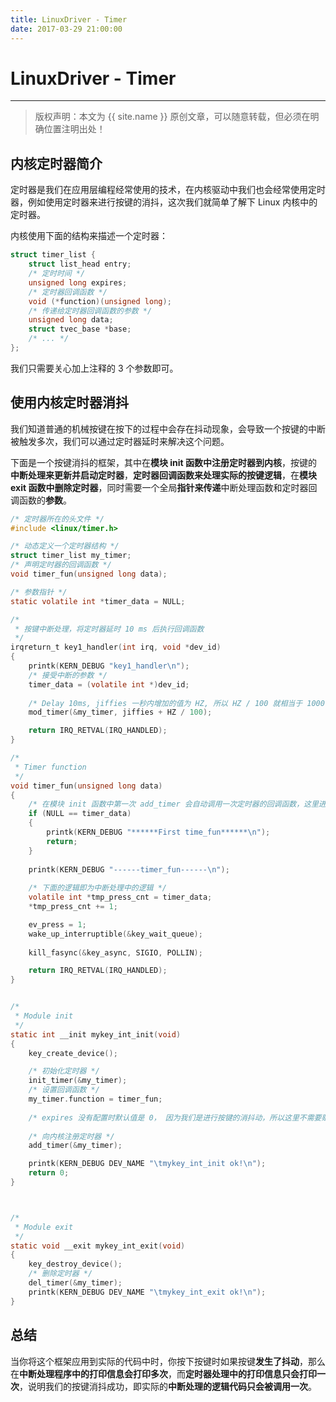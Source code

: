 ```yaml
---
title: LinuxDriver - Timer
date: 2017-03-29 21:00:00
---
```


# LinuxDriver - Timer
***
> 版权声明：本文为 {{ site.name }} 原创文章，可以随意转载，但必须在明确位置注明出处！ 


## 内核定时器简介

定时器是我们在应用层编程经常使用的技术，在内核驱动中我们也会经常使用定时器，例如使用定时器来进行按键的消抖，这次我们就简单了解下 Linux 内核中的定时器。


内核使用下面的结构来描述一个定时器：

``` c
struct timer_list {
    struct list_head entry; 
	/* 定时时间 */
    unsigned long expires;
	/* 定时器回调函数 */
    void (*function)(unsigned long);
	/* 传递给定时器回调函数的参数 */
    unsigned long data; 
    struct tvec_base *base;
    /* ... */
};
```
我们只需要关心加上注释的 3 个参数即可。


## 使用内核定时器消抖

我们知道普通的机械按键在按下的过程中会存在抖动现象，会导致一个按键的中断被触发多次，我们可以通过定时器延时来解决这个问题。


下面是一个按键消抖的框架，其中在**模块 init 函数中注册定时器到内核**，按键的**中断处理来更新并启动定时器**，**定时器回调函数来处理实际的按键逻辑**，在**模块 exit 函数中删除定时器**，同时需要一个全局**指针来传递**中断处理函数和定时器回调函数的**参数**。


``` c
/* 定时器所在的头文件 */
#include <linux/timer.h>

/* 动态定义一个定时器结构 */
struct timer_list my_timer;
/* 声明定时器的回调函数 */
void timer_fun(unsigned long data);

/* 参数指针 */
static volatile int *timer_data = NULL;

/*
 * 按键中断处理，将定时器延时 10 ms 后执行回调函数
 */
irqreturn_t key1_handler(int irq, void *dev_id)
{
	printk(KERN_DEBUG "key1_handler\n");
	/* 接受中断的参数 */
	timer_data = (volatile int *)dev_id;
	
	/* Delay 10ms, jiffies 一秒内增加的值为 HZ, 所以 HZ / 100 就相当于 1000 / 100 = 10 ms，即延时时间是 10 ms，你也可以自行设定 */
	mod_timer(&my_timer, jiffies + HZ / 100);

	return IRQ_RETVAL(IRQ_HANDLED);
}

/*
 * Timer function
 */
void timer_fun(unsigned long data)
{
	/* 在模块 init 函数中第一次 add_timer 会自动调用一次定时器的回调函数，这里进行相应的处理 */
	if (NULL == timer_data)
	{
		printk(KERN_DEBUG "******First time_fun******\n");
		return;
	}	
	
	printk(KERN_DEBUG "------timer_fun------\n");
	
	/* 下面的逻辑即为中断处理中的逻辑 */
	volatile int *tmp_press_cnt = timer_data;
	*tmp_press_cnt += 1;

	ev_press = 1;
	wake_up_interruptible(&key_wait_queue);
	
	kill_fasync(&key_async, SIGIO, POLLIN);

	return IRQ_RETVAL(IRQ_HANDLED);
}


/*
 * Module init
 */
static int __init mykey_int_init(void)
{
	key_create_device();

	/* 初始化定时器 */
	init_timer(&my_timer);
	/* 设置回调函数 */
	my_timer.function = timer_fun;
	
	/* expires 没有配置时默认值是 0， 因为我们是进行按键的消抖动，所以这里不需要赋值 */
	
	/* 向内核注册定时器 */
	add_timer(&my_timer);

	printk(KERN_DEBUG DEV_NAME "\tmykey_int_init ok!\n");
	return 0;
}



/*
 * Module exit
 */
static void __exit mykey_int_exit(void)
{
	key_destroy_device();
	/* 删除定时器 */
	del_timer(&my_timer);
	printk(KERN_DEBUG DEV_NAME "\tmykey_int_exit ok!\n");
}

```


## 总结

当你将这个框架应用到实际的代码中时，你按下按键时如果按键**发生了抖动**，那么在**中断处理程序中的打印信息会打印多次**，而**定时器处理中的打印信息只会打印一次**，说明我们的按键消抖成功，即实际的**中断处理的逻辑代码只会被调用一次**。

